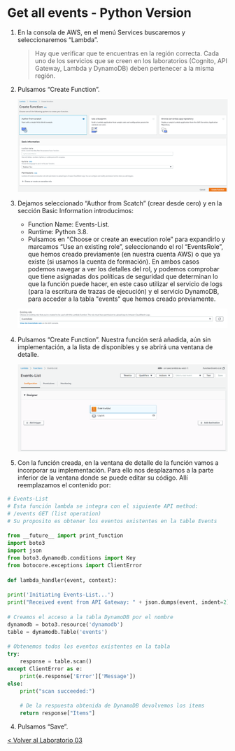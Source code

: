 # Get all events - Python Version

1.	En la consola de AWS, en el menú Services buscaremos y seleccionaremos “Lambda”.
	> Hay que verificar que te encuentras en la región correcta. Cada uno de los servicios que se creen en los laboratorios (Cognito, API Gateway, Lambda y DynamoDB) deben pertenecer a la misma región.

2.	Pulsamos “Create Function”.
	<p align="center">
	    <img src="resources/Picture5.png">
	</p>
3. Dejamos seleccionado “Author from Scatch” (crear desde cero) y en la sección Basic Information introducimos:
      * Function Name: Events-List.
      * Runtime: Python 3.8.
      * Pulsamos en “Choose or create an execution role” para expandirlo y marcamos “Use an existing role”, seleccionando el rol  “EventsRole”, que hemos creado previamente (en nuestra cuenta AWS) o que ya existe (si usamos la cuenta de formación). En ambos casos podemos navegar a ver los detalles del rol, y podemos comprobar que tiene asignadas dos políticas de seguridad que determinan lo que la función puede hacer, en este caso utilizar el servicio de logs (para la escritura de trazas de ejecución) y el servicio DynamoDB, para acceder a la tabla "events" que hemos creado previamente.
	<p align="center">
	    <img src="resources/Picture1.png">
	</p>  
4. Pulsamos “Create Function”. Nuestra función será añadida, aún sin implementación, a la lista de disponibles y se abrirá una ventana de detalle.
	<p align="center">
	    <img src="resources/Picture2.png">
	</p>  
5. Con la función creada, en la ventana de detalle de la función vamos a incorporar su implementación. Para ello nos desplazamos a la parte inferior de la ventana donde se puede editar su código. Allí reemplazamos el contenido por:

```python
# Events-List
# Esta función lambda se integra con el siguiente API method:
# /events GET (list operation)
# Su proposito es obtener los eventos existentes en la table Events

from __future__ import print_function
import boto3
import json
from boto3.dynamodb.conditions import Key
from botocore.exceptions import ClientError

def lambda_handler(event, context):

print('Initiating Events-List...')
print("Received event from API Gateway: " + json.dumps(event, indent=2))

# Creamos el acceso a la tabla DynamoDB por el nombre
dynamodb = boto3.resource('dynamodb')
table = dynamodb.Table('events')

# Obtenemos todos los eventos existentes en la tabla
try:
    response = table.scan()
except ClientError as e:
    print(e.response['Error']['Message'])
else:
    print("scan succeeded:")

    # De la respuesta obtenida de DynamoDB devolvemos los items
    return response["Items"]
```

4.	Pulsamos “Save”.


[< Volver al Laboratorio 03 ](../../lab-03)  
